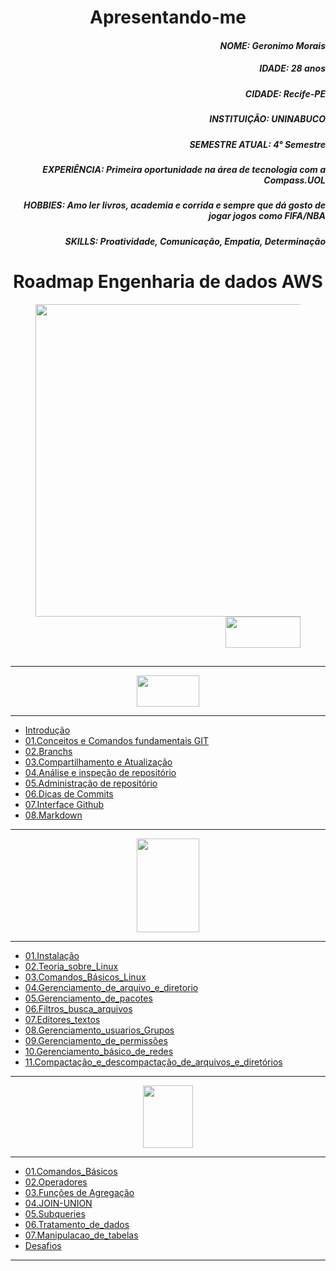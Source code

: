 <div align="Center">
<h1>Apresentando-me</h1>
</div>
<div align="right">
  <h4><i>NOME: Geronimo Morais</i></h3> 
  <h5><i>IDADE: 28 anos</h5>
  <h5>CIDADE: Recife-PE</h5>
  <h5>INSTITUIÇÃO: UNINABUCO</h5>
  <h5>SEMESTRE ATUAL:  4° Semestre</h5>
  <h5>EXPERIÊNCIA: Primeira oportunidade na área de tecnologia com a Compass.UOL</h5>
  <h5>HOBBIES: Amo ler livros, academia e corrida e sempre que dá gosto de jogar jogos como FIFA/NBA</h5>
  <h5>SKILLS: Proatividade, Comunicação, Empatia, Determinação </h5>
  </i>
</div>
<div align="Center">

<h1>
  Roadmap Engenharia de dados AWS
</h1>

</div>


<section>
      <figure class="gif">
            <div align="Center">
                <img width="1300" height="500" src="https://i.imgur.com/TDA5LvB.jpg">
               <div align="right">
                 <img align = "right" width="120" height="50" src="https://i.imgur.com/ibKb35H.png">
               </div>
            </div>
      </figure>
</section>

<div align="Center">

</div>
<br/>
<br/>
<br/>

---
<div align="Center">
  <img width = "100" Height= "50" src="https://i.imgur.com/mYjB0i4.png">


</div>

---


-  [Introdução](https://github.com/Geronimonetto/Engenharia_dados_AWS/tree/main/Sprint_01/Git_Github_Markdown/01.Conte%C3%BAdo%20Fundamental%20Git)
-  [01.Conceitos e Comandos fundamentais GIT](https://github.com/Geronimonetto/Engenharia_dados_AWS/tree/main/Sprint_01/Git_Github_Markdown/02.Branchs)    
-  [02.Branchs](https://github.com/Geronimonetto/Engenharia_dados_AWS/tree/main/Sprint_01/Git_Github_Markdown)
-  [03.Compartilhamento e Atualização](https://github.com/Geronimonetto/Engenharia_dados_AWS/tree/main/Sprint_01/Git_Github_Markdown/03.Compartilhamento%20e%20Atualiza%C3%A7%C3%A3o)
-  [04.Análise e inspeção de repositório](https://github.com/Geronimonetto/Engenharia_dados_AWS/tree/main/Sprint_01/Git_Github_Markdown/04.An%C3%A1lise%20e%20inspe%C3%A7%C3%A3o%20de%20reposit%C3%B3rio)
-  [05.Administração de repositório](https://github.com/Geronimonetto/Engenharia_dados_AWS/tree/main/Sprint_01/Git_Github_Markdown/05.Administra%C3%A7%C3%A3o%20de%20reposit%C3%B3rio)
-  [06.Dicas de Commits](https://github.com/Geronimonetto/Engenharia_dados_AWS/tree/main/Sprint_01/Git_Github_Markdown/06.Dicas%20de%20Commits)
-  [07.Interface Github](https://github.com/Geronimonetto/Engenharia_dados_AWS/tree/main/Sprint_01/Git_Github_Markdown/07.Interface%20Github)
-  [08.Markdown](https://github.com/Geronimonetto/Engenharia_dados_AWS/tree/main/Sprint_01/Git_Github_Markdown/08.Markdown)

---
<div align="Center">
  <img width = "100" Height= "150" src="https://images.vexels.com/media/users/3/140692/isolated/preview/72d1f12edf758d24f5b6db73bac4f297-logotipo-do-linux.png">

</div>

---

-  [01.Instalação](https://github.com/Geronimonetto/Engenharia_dados_AWS/tree/main/Sprint_01/Linux/01.Instala%C3%A7%C3%A3o)
-  [02.Teoria_sobre_Linux](https://github.com/Geronimonetto/Engenharia_dados_AWS/tree/main/Sprint_01/Linux/02.Teoria_sobre_Linux)    
-  [03.Comandos_Básicos_Linux](https://github.com/Geronimonetto/Engenharia_dados_AWS/tree/main/Sprint_01/Linux/03.Comandos_B%C3%A1sicos_Linux)
-  [04.Gerenciamento_de_arquivo_e_diretorio](https://github.com/Geronimonetto/Engenharia_dados_AWS/tree/main/Sprint_01/Linux/04.Gerenciamento_de_arquivo_e_diretorio)
-  [05.Gerenciamento_de_pacotes](https://github.com/Geronimonetto/Engenharia_dados_AWS/tree/main/Sprint_01/Linux/05.Gerenciamento_de_pacotes)
-  [06.Filtros_busca_arquivos](https://github.com/Geronimonetto/Engenharia_dados_AWS/tree/main/Sprint_01/Linux/06.Filtros_busca_arquivos)
-  [07.Editores_textos](https://github.com/Geronimonetto/Engenharia_dados_AWS/tree/main/Sprint_01/Linux/07.Editores_textos)
-  [08.Gerenciamento_usuarios_Grupos](https://github.com/Geronimonetto/Engenharia_dados_AWS/tree/main/Sprint_01/Linux/08.Gerenciamento_usuarios_Grupos)
-  [09.Gerenciamento_de_permissões](https://github.com/Geronimonetto/Engenharia_dados_AWS/tree/main/Sprint_01/Linux/09.Gerenciamento_de_Permiss%C3%B5es)
-  [10.Gerenciamento_básico_de_redes](https://github.com/Geronimonetto/Engenharia_dados_AWS/tree/main/Sprint_01/Linux/10.Gerenciamento_b%C3%A1sico_de_redes)
-  [11.Compactação_e_descompactação_de_arquivos_e_diretórios](https://github.com/Geronimonetto/Engenharia_dados_AWS/tree/main/Sprint_01/Linux/11.Compacta%C3%A7%C3%A3o_e_Descompacta%C3%A7%C3%A3o)

---
<div align="Center">
  <img width = "80" Height= "100" src="https://static-00.iconduck.com/assets.00/sql-database-generic-icon-1521x2048-d0vdpxpg.png">

</div>

---

-  [01.Comandos_Básicos](https://github.com/Geronimonetto/Engenharia_dados_AWS/tree/main/Sprint_02/SQL/Conte%C3%BAdo/01.Comandos_B%C3%A1sicos)
-  [02.Operadores](https://github.com/Geronimonetto/Engenharia_dados_AWS/tree/main/Sprint_02/SQL/Conte%C3%BAdo/02.Operadores)    
-  [03.Funções de Agregação](https://github.com/Geronimonetto/Engenharia_dados_AWS/tree/main/Sprint_02/SQL/Conte%C3%BAdo/03.Fun%C3%A7%C3%B5es%20de%20Agrega%C3%A7%C3%A3o)
-  [04.JOIN-UNION](https://github.com/Geronimonetto/Engenharia_dados_AWS/tree/main/Sprint_02/SQL/Conte%C3%BAdo/04.JOIN-UNION)
-  [05.Subqueries](https://github.com/Geronimonetto/Engenharia_dados_AWS/tree/main/Sprint_02/SQL/Conte%C3%BAdo/05.Subqueries)
-  [06.Tratamento_de_dados](https://github.com/Geronimonetto/Engenharia_dados_AWS/tree/main/Sprint_02/SQL/Conte%C3%BAdo/06.Tratamento_de_dados)
-  [07.Manipulacao_de_tabelas](https://github.com/Geronimonetto/Engenharia_dados_AWS/tree/main/Sprint_02/SQL/Conte%C3%BAdo/07.Manipulacao_de_tabelas)
-  [Desafios](https://github.com/Geronimonetto/Engenharia_dados_AWS/tree/main/Sprint_02/SQL/Conte%C3%BAdo/Desafios_Udemy)

---
